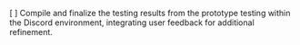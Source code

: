 [ ] Compile and finalize the testing results from the prototype testing within the Discord environment, integrating user feedback for additional refinement.
